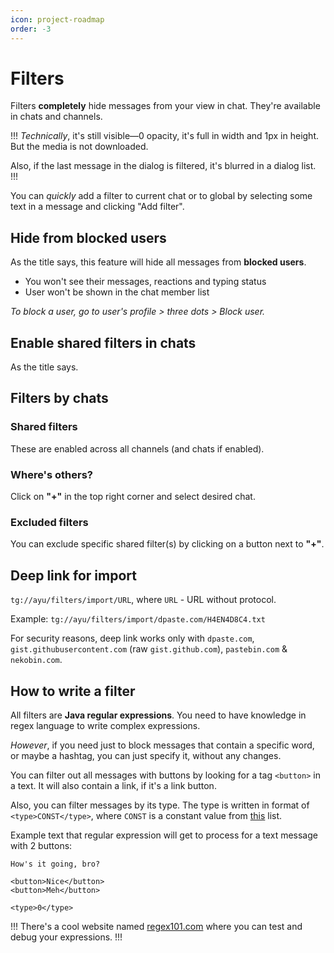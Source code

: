 ```yaml
---
icon: project-roadmap
order: -3
---
```


# Filters

Filters **completely** hide messages from your view in chat. They're available in chats and channels.

!!!
*Technically*, it's still visible—0 opacity, it's full in width and 1px in height. But the media is not downloaded.

Also, if the last message in the dialog is filtered, it's blurred in a dialog list.
!!!

You can *quickly* add a filter to current chat or to global by selecting some text in a message and clicking "Add filter".

## Hide from blocked users

As the title says, this feature will hide all messages from **blocked users**.

- You won't see their messages, reactions and typing status
- User won't be shown in the chat member list

*To block a user, go to user's profile > three dots > Block user.*

## Enable shared filters in chats

As the title says.

## Filters by chats

### Shared filters

These are enabled across all channels (and chats if enabled).

### Where's others?

Click on **"+"** in the top right corner and select desired chat.

### Excluded filters

You can exclude specific shared filter(s) by clicking on a button next to **"+"**.

## Deep link for import

`tg://ayu/filters/import/URL`, where `URL` - URL without protocol.

Example: `tg://ayu/filters/import/dpaste.com/H4EN4D8C4.txt`

For security reasons, deep link works only with `dpaste.com`, `gist.githubusercontent.com` (raw `gist.github.com`), `pastebin.com` & `nekobin.com`.

## How to write a filter

All filters are **Java regular expressions**. You need to have knowledge in regex language to write complex expressions.

*However*, if you need just to block messages that contain a specific word, or maybe a hashtag, you can just specify it, without any changes.

You can filter out all messages with buttons by looking for a tag `<button>` in a text. It will also contain a link, if it's a link button.

Also, you can filter messages by its type. The type is written in format of `<type>CONST</type>`, where `CONST` is a constant value from [this](https://github.com/DrKLO/Telegram/blob/d62d2ed5ec2e1c565f771edce40f8340ab085a9b/TMessagesProj/src/main/java/org/telegram/messenger/MessageObject.java#L101) list.

Example text that regular expression will get to process for a text message with 2 buttons:

```
How's it going, bro?

<button>Nice</button>
<button>Meh</button>

<type>0</type>
```


!!!
There's a cool website named [regex101.com](https://regex101.com) where you can test and debug your expressions.
!!!
